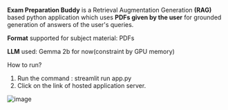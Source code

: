 **Exam Preparation Buddy** is a Retrieval Augmentation Generation **(RAG)** based python application which uses **PDFs given by the user** for grounded generation of answers of the user's queries. 

**Format** supported for subject material: PDFs

**LLM** used: Gemma 2b for now(constraint by GPU memory)

How to run?
1. Run the command : streamlit run app.py
2. Click on the link of hosted application server.

![image](https://github.com/user-attachments/assets/cd4f0725-3916-4936-91e1-b0b220aff4e1)
